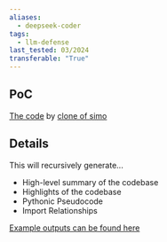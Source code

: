 ```yaml
---
aliases:
  - deepseek-coder
tags:
  - llm-defense
last_tested: 03/2024
transferable: "True"
---
```

## **PoC**
[The code](https://github.com/cloneofsimo/auto_llm_codebase_analysis) by [clone of simo](https://github.com/cloneofsimo) 
## **Details**
This will recursively generate...

- High-level summary of the codebase
- Highlights of the codebase
- Pythonic Pseudocode
- Import Relationships

[Example outputs can be found here](https://github.com/cloneofsimo/auto_llm_codebase_analysis/blob/master/EXAMPLE_GEN.md) 
